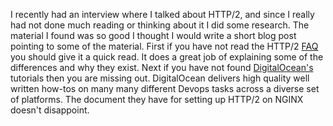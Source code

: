 I recently had an interview where I talked about HTTP/2, and since I really had not done much reading or thinking about it I did some research.
The material I found was so good I thought I would write a short blog post pointing to some of the material.
First if you have not read the HTTP/2 [FAQ](https://http2.github.io/faq/) you should give it a quick read.
It does a great job of explaining some of the differences and why they exist.
Next if you have not found [DigitalOcean's](https://www.digitalocean.com/community/tutorials) tutorials then you are missing out.
DigitalOcean delivers high quality well written how-tos on many many different Devops tasks across a diverse set of platforms.
The document they have for setting up HTTP/2 on NGINX doesn't disappoint.
